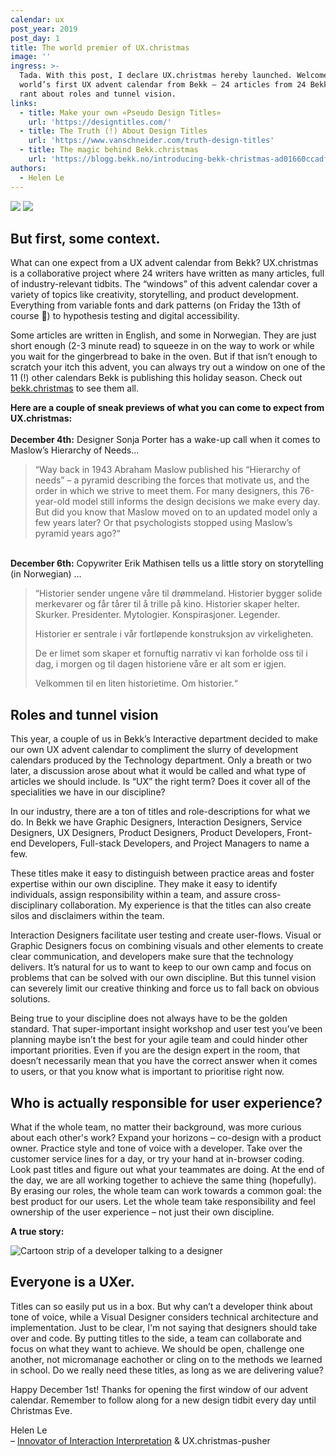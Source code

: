 ```yaml
---
calendar: ux
post_year: 2019
post_day: 1
title: The world premier of UX.christmas
image: ''
ingress: >-
  Tada. With this post, I declare UX.christmas hereby launched. Welcome to the
  world’s first UX advent calendar from Bekk – 24 articles from 24 Bekkers and a
  rant about roles and tunnel vision.
links:
  - title: Make your own «Pseudo Design Titles»
    url: 'https://designtitles.com/'
  - title: The Truth (!) About Design Titles
    url: 'https://www.vanschneider.com/truth-design-titles'
  - title: The magic behind Bekk.christmas
    url: 'https://blogg.bekk.no/introducing-bekk-christmas-ad01660ccadf'
authors:
  - Helen Le
---
```

<!---//![Christmas tree lights](https://s5.gifyu.com/images/juletrelys582e22efab67dc34.gif "Welcome to ux.christmas")--->

<img class="light-theme-image" src="https://i.ibb.co/728CGgQ/julekalender-light.gif" />
<img class="dark-theme-image" src="https://i.ibb.co/ch3X7Sn/julekalender-darkmode-4.gif" />

## But first, some context.

What can one expect from a UX advent calendar from Bekk? UX.christmas is a collaborative project where 24 writers have written as many articles, full of industry-relevant tidbits. The “windows” of this advent calendar cover a variety of topics like creativity, storytelling, and product development. Everything from variable fonts and dark patterns (on Friday the 13th of course 👻) to hypothesis testing and digital accessibility.

Some articles are written in English, and some in Norwegian. They are just short enough (2-3 minute read) to squeeze in on the way to work or while you wait for the gingerbread to bake in the oven. But if that isn’t enough to scratch your itch this advent, you can always try out a window on one of the 11 (!) other calendars Bekk is publishing this holiday season. Check out [bekk.christmas](https://bekk.christmas/) to see them all.

**Here are a couple of sneak previews of what you can come to expect from UX.christmas:**\
\
**December 4th:** Designer Sonja Porter has a wake-up call when it comes to Maslow’s Hierarchy of Needs...

> “Way back in 1943 Abraham Maslow published his “Hierarchy of needs” – a pyramid describing the forces that motivate us, and the order in which we strive to meet them. For many designers, this 76-year-old model still informs the design decisions we make every day. But did you know that Maslow moved on to an updated model only a few years later? Or that psychologists stopped using Maslow’s pyramid years ago?“

\
**December 6th:** Copywriter Erik Mathisen tells us a little story on storytelling (in Norwegian) …

> “Historier sender ungene våre til drømmeland. Historier bygger solide merkevarer og får tårer til å trille på kino. Historier skaper helter. Skurker. Presidenter. Mytologier. Konspirasjoner. Legender.
>
> Historier er sentrale i vår fortløpende konstruksjon av virkeligheten.
>
> De er limet som skaper et fornuftig narrativ vi kan forholde oss til i dag, i morgen og til dagen historiene våre er alt som er igjen.
>
> Velkommen til en liten historietime. Om historier.“

## Roles and tunnel vision

This year, a couple of us in Bekk’s Interactive department decided to make our own UX advent calendar to compliment the slurry of development calendars produced by the Technology department. Only a breath or two later, a discussion arose about what it would be called and what type of articles we should include. Is “UX” the right term? Does it cover all of the specialities we have in our discipline?

In our industry, there are a ton of titles and role-descriptions for what we do. In Bekk we have Graphic Designers, Interaction Designers, Service Designers, UX Designers, Product Designers, Product Developers, Front-end Developers, Full-stack Developers, and Project Managers to name a few.

These titles make it easy to distinguish between practice areas and foster expertise within our own discipline. They make it easy to identify individuals, assign responsibility within a team, and assure cross-disciplinary collaboration. My experience is that the titles can also create silos and disclaimers within the team.

Interaction Designers facilitate user testing and create user-flows. Visual or Graphic Designers focus on combining visuals and other elements to create clear communication, and developers make sure that the technology delivers. It’s natural for us to want to keep to our own camp and focus on problems that can be solved with our own discipline. But this tunnel vision can severely limit our creative thinking and force us to fall back on obvious solutions.

Being true to your discipline does not always have to be the golden standard. That super-important insight workshop and user test you’ve been planning maybe isn’t the best for your agile team and could hinder other important priorities. Even if you are the design expert in the room, that doesn’t necessarily mean that you have the correct answer when it comes to users, or that you know what is important to prioritise right now.

## Who is actually responsible for user experience?

What if the whole team, no matter their background, was more curious about each other's work? Expand your horizons – co-design with a product owner. Practice style and tone of voice with a developer. Take over the customer service lines for a day, or try your hand at in-browser coding. Look past titles and figure out what your teammates are doing. At the end of the day, we are all working together to achieve the same thing (hopefully). By erasing our roles, the whole team can work towards a common goal: the best product for our users. Let the whole team take responsibility and feel ownership of the user experience – not just their own discipline.

**A true story:**

![Cartoon strip of a developer talking to a designer ](https://i.ibb.co/mqrkwJC/UX-bug.png)

## Everyone is a UXer.

Titles can so easily put us in a box. But why can’t a developer think about tone of voice, while a Visual Designer considers technical architecture and implementation. Just to be clear, I'm not saying that designers should take over and code. By putting titles to the side, a team can collaborate and focus on what they want to achieve. We should be open, challenge one another, not micromanage eachother or cling on to the methods we learned in school. Do we really need these titles, as long as we are delivering value?

Happy December 1st! Thanks for opening the first window of our advent calendar. Remember to follow along for a new design tidbit every day until Christmas Eve.

Helen Le\
– [Innovator of Interaction Interpretation](https://designtitles.com/) & UX.christmas-pusher
